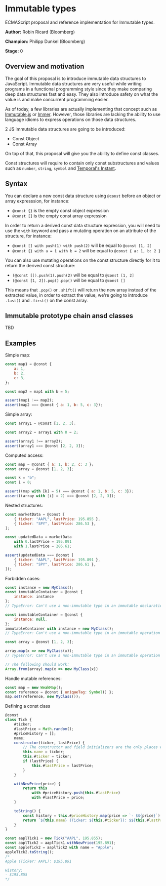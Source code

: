 # Immutable types

ECMAScript proposal and reference implementation for Immutable types.

**Author:** Robin Ricard (Bloomberg)

**Champion:** Philipp Dunkel (Bloomberg)

**Stage:** 0

## Overview and motivation

The goal of this proposal is to introduce immutable data structures to JavaScript. Immutable data structures are very useful while writing programs in a functional programming style since they make comparing deep data structures fast and easy. They also introduce safety on what the value is and make concurrent programming easier.

As of today, a few libraries are actually implementing that concept such as [Immutable.js](https://immutable-js.github.io/immutable-js/) or [Immer](https://github.com/mweststrate/immer). However, those libraries are lacking the ability to use language idioms to express operations on those data structures.

2 JS Immutable data structures are going to be introduced:

- Const Object
- Const Array

On top of that, this proposal will give you the ability to define const classes.

Const structures will require to contain only const substructures and values such as `number`, `string`, `symbol` and [Temporal's Instant](https://github.com/tc39/proposal-temporal).

## Syntax

You can declare a new const data structure using `@const` before an object or array expresssion, for instance:

- `@const {}` is the empty const object expression
- `@const []` is the empty const array expression

In order to return a derived const data structure expression, you will need to use the `with` keyword and pass a mutating operation on an attribute of the structure, for instance:

- `@const [] with push(1) with push(2)` will be equal to `@const [1, 2]`
- `@const {} with a = 1 with b = 2` will be equal to `@const { a: 1, b: 2 }`

You can also use mutating operations on the const structure directly for it to return the derived const structure:

- `(@const []).push(1).push(2)` will be equal to `@const [1, 2]`
- `(@const [1, 2]).pop().pop()` will be equal to `@const []`

This means that `.pop()` or `.shift()` will return the new array instead of the extracted value, in order to extract the value, we're going to introduce `.last()` and `.first()` on the const array.

## Immutable prototype chain ansd classes

TBD

## Examples

Simple map:

```js
const map1 = @const {
    a: 1,
    b: 2,
    c: 3,
};

const map2 = map1 with b = 5;

assert(map1 !== map2);
assert(map2 === @const { a: 1, b: 5, c: 3});
```

Simple array:

```js
const array1 = @const [1, 2, 3];

const array2 = array1 with 0 = 2;

assert(array1 !== array2);
assert(array1 === @const [2, 2, 3]);
```

Computed access:

```js
const map = @const { a: 1, b: 2, c: 3 };
const array = @const [1, 2, 3];

const k = "b";
const i = 0;

assert((map with [k] = 5) === @const { a: 1, b: 5, c: 3});
assert((array with [i] = 2) === @const [2, 2, 3]);
```

Nested structures:

```js
const marketData = @const [
    { ticker: "AAPL", lastPrice: 195.855 },
    { ticker: "SPY", lastPrice: 286.53 },
];

const updatedData = marketData
    with 0.lastPrice = 195.891
    with 1.lastPrice = 286.61;

assert(updatedData === @const [
    { ticker: "AAPL", lastPrice: 195.891 },
    { ticker: "SPY", lastPrice: 286.61 },
]);
```

Forbidden cases:

```js
const instance = new MyClass();
const immutableContainer = @const {
    instance: instance
};
// TypeError: Can't use a non-immutable type in an immutable declaration

const immutableContainer = @const {
    instance: null,
};
immutableContainer with instance = new MyClass();
// TypeError: Can't use a non-immutable type in an immutable operation

const array = @const [1, 2, 3];

array.map(x => new MyClass(x));
// TypeError: Can't use a non-immutable type in an immutable operation

// The following should work:
Array.from(array).map(x => new MyClass(x))
```

Handle mutable references:

```js
const map = new WeakMap();
const reference = @const { uniqueTag: Symbol() };
map.set(reference, new MyClass());
```

Defining a const class

```js
@const
class Tick {
    #ticker;
    #lastPrice = Math.random();
    #priceHistory = [];
    name;
    constructor(ticker, lastPrice) {
        // The constructor and field initializers are the only places where you can do "free" assignments
        this.name = ticker;
        this.#ticker = ticker;
        if (lastPrice) {
            this.#lastPrice = lastPrice;
        }
    }

    withNewPrice(price) {
        return this
            with #priceHistory.push(this.#lastPrice)
            with #lastPrice = price;
    }

    toString() {
        const history = this.#priceHistory.map(price => `- $${price}`).join("\n");
        return `${this.name} (Ticker: ${this.#ticker}): $${this.#lastPrice}\n\nHistory:\n${history}`;
    }
}

const aaplTick1 = new Tick("AAPL", 195.855);
const aaplTick2 = aaplTick1.withNewPrice(195.891);
const appleTick2 = aaplTick2 with name = "Apple";
appleTick2.toString();
/*
Apple (Ticker: AAPL): $195.891

History:
- $195.855
*/
```
